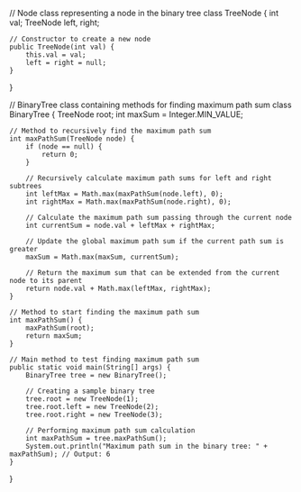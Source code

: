 // Node class representing a node in the binary tree
class TreeNode {
    int val;
    TreeNode left, right;

    // Constructor to create a new node
    public TreeNode(int val) {
        this.val = val;
        left = right = null;
    }
}

// BinaryTree class containing methods for finding maximum path sum
class BinaryTree {
    TreeNode root;
    int maxSum = Integer.MIN_VALUE;

    // Method to recursively find the maximum path sum
    int maxPathSum(TreeNode node) {
        if (node == null) {
            return 0;
        }

        // Recursively calculate maximum path sums for left and right subtrees
        int leftMax = Math.max(maxPathSum(node.left), 0);
        int rightMax = Math.max(maxPathSum(node.right), 0);

        // Calculate the maximum path sum passing through the current node
        int currentSum = node.val + leftMax + rightMax;

        // Update the global maximum path sum if the current path sum is greater
        maxSum = Math.max(maxSum, currentSum);

        // Return the maximum sum that can be extended from the current node to its parent
        return node.val + Math.max(leftMax, rightMax);
    }

    // Method to start finding the maximum path sum
    int maxPathSum() {
        maxPathSum(root);
        return maxSum;
    }

    // Main method to test finding maximum path sum
    public static void main(String[] args) {
        BinaryTree tree = new BinaryTree();

        // Creating a sample binary tree
        tree.root = new TreeNode(1);
        tree.root.left = new TreeNode(2);
        tree.root.right = new TreeNode(3);

        // Performing maximum path sum calculation
        int maxPathSum = tree.maxPathSum();
        System.out.println("Maximum path sum in the binary tree: " + maxPathSum); // Output: 6
    }
}
